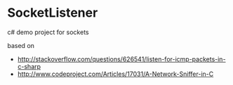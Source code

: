 # SocketListener
c# demo project for sockets

based on 

* http://stackoverflow.com/questions/626541/listen-for-icmp-packets-in-c-sharp 
* http://www.codeproject.com/Articles/17031/A-Network-Sniffer-in-C
